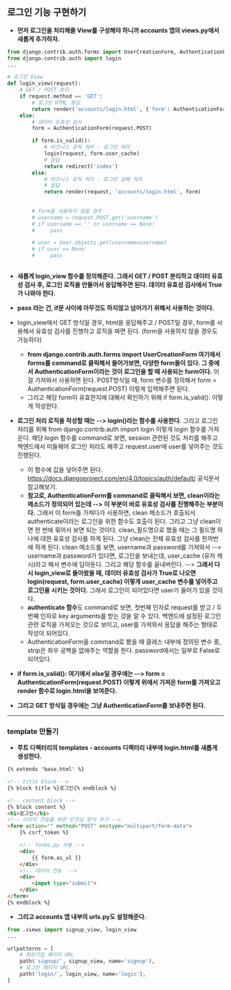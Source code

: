 ## 로그인 기능 구현하기
- **먼저 로그인을 처리해줄 View를 구성해야 하니까 accounts 앱의 views.py에서 새롭게 추가하자.**

```python
from django.contrib.auth.forms import UserCreationForm, AuthenticationForm
from django.contrib.auth import login
...

# 로그인 View
def login_view(request):
    # GET / POST 분리
    if request.method == 'GET':
        # 로그인 HTML 응답
        return render('accounts/login.html', {'form': AuthenticationForm()})
    else:
        # 데이터 유효성 검사
        form = AuthenticationForm(request.POST)

        if form.is_valid():
            # 비즈니스 로직 처리 - 로그인 처리
            login(request, form.user_cache)
            # 응답 
            return redirect('index')
        else:
            # 비즈니스 로직 처리 - 로그인 실패 처리
            # 응답 
            return render(request, 'accounts/login.html', form)
        
        
        # form을 사용하지 않을 경우
        # username = request.POST.get('username')
        # if username == '' or username == None:
        #     pass

        # user = User.objects.get(username=username)
        # if user == None:
        #     pass
    
```

- **새롭게 login_view 함수를 정의해준다. 그래서 GET / POST 분리하고 데이터 유효성 검사 후, 로그인 로직을 만들어서 응답해주면 된다. 데이터 유효성 검사에서 True가 나와야 한다.** 
- **pass 라는 건, if문 사이에 아무것도 하지않고 넘어가기 위해서 사용하는 것이다.** 
- login_view에서 GET 방식일 경우, html을 응답해주고 / POST일 경우, form를 사용해서 유효성 검사를 진행하고 로직을 짜면 된다. (form을 사용하지 않을 경우도 가능하다)
  - **from django.contrib.auth.forms import UserCreationForm 여기에서 forms를 command로 클릭해서 들어가보면, 다양한 form들이 있다. 그 중에서 AuthenticationForm이라는 것이
    로그인을 할 때 사용되는 form이다.** 이걸 가져와서 사용하면 된다. POST방식일 때, form 변수를 정의해서 form = AuthenticationForm(request.POST) 이렇게 입력해주면 된다.
  - 그리고 해당 form이 유효한지에 대해서 확인하기 위해 if form.is_valid(): 이렇게 작성한다. 

- **로그인 처리 로직을 작성할 때는 --> login()라는 함수를 사용한다.** 그리고 로그인 처리를 위해 from django.contrib.auth import login 이렇게 login 함수를 가져온다. 
  해당 login 함수를 command로 보면, session 관련된 것도 처리를 해주고 백엔드에서 미들웨어 로그인 처리도 해주고 request.user에 user를 넣어주는 것도 진행된다. 
  - 이 함수에 값을 넣어주면 된다. https://docs.djangoproject.com/en/4.0/topics/auth/default/ 공식문서 참고해보기.
  - **참고로, AuthenticationForm를 command로 클릭해서 보면, clean이라는 메소드가 정의되어 있는데 --> 이 부분이 바로 유효성 검사를 진행해주는 부분이다.** 그래서 이 form를 가져다가
    사용하면, clean 메소드가 호출되서 authenticate이라는 로그인을 위한 함수도 호출이 된다. 그리고 그냥 clean이면 한 번에 묶어서 보면 되는 것이다. clean_필드명으로 했을 때는 그 필드명 하나에 대한 유효성 검사를 하게 된다. 그냥 clean는 전체 유효성 검사를 한꺼번에 하게 된다. clean 메소드를 보면, username과 password를 가져와서 --> username과 password가 있다면, 로그인을 보내는데, user_cache (유저 캐시)라고 해서 변수에 담아둔다. 그리고 해당 함수를 끝내버린다. --> **그래서 다시 login_view로 돌아왔을 때, 데이터 유효성 검사가 True로 나오면 login(request, form.user_cache) 이렇게 user_cache 변수를 넣어주고 로그인을 시키는 것이다.** 그래서 로그인이 되어있다면 user가 들어가 있을 것이다.
  - **authenticate 함수**도 command로 보면, 첫번째 인자로 request를 받고 / 두번째 인자로 key arguments를 받는 것을 알 수 있다. 백엔드에 설정된 로그인 관련 로직을 가져오는 것으로 보이고, user를 가져와서 응답을 해주는 형태로 작성이 되어있다.
  - AuthenticationForm을 command로 봤을 때 클래스 내부에 정의된 변수 중, strip은 좌우 공백을 없애주는 역할을 한다. password에서는 일부로 False로 되어있다.

- **if form.is_valid(): 여기에서 else일 경우에는 --> form = AuthenticationForm(request.POST) 이렇게 위에서 가져온 form를 가져오고 render 함수로 login.html을 보여준다.** 

- **그리고 GET 방식일 경우에는 그냥 AuthenticationForm를 보내주면 된다.**


* * *

### template 만들기
- **루트 디렉터리의 templates - accounts 디렉터리 내부에 login.html를 새롭게 생성한다.**

```html
{% extends 'base.html' %}

<!-- title block -->
{% block title %}로그인{% endblock %}

<!-- content block -->
{% block content %}
<h1>로그인</h1>
<!-- 이미지 전송을 위한 인코딩 방식 추가 -->
<form action="" method="POST" enctype="multipart/form-data"> 
    {% csrf_token %}

    <!-- forms.py 사용 -->
    <div>
        {{ form.as_ul }}
    </div>
    <!-- 데이터 전송  -->
    <div>
        <input type="submit">
    </div>
</form>
{% endblock %}
```


- **그리고 accounts 앱 내부의 urls.py도 설정해준다.**

```python
from .views import signup_view, login_view
...

urlpatterns = [
    # 회원가입 페이지 URL
    path('signup/', signup_view, name='signup'),
    # 로그인 페이지 URL
    path('login/', login_view, name='login'),
]
```









